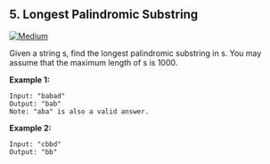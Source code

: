 ## 5. Longest Palindromic Substring
[![Medium](https://img.shields.io/badge/-Medium-important.svg)](https://github.com/Anaxilaus/LeetCode/tree/master/Problem5)

Given a string s, find the longest palindromic substring in s. You may assume that the maximum length of s is 1000.

**Example 1:**
```
Input: "babad"
Output: "bab"
Note: "aba" is also a valid answer.
```

**Example 2:**
```
Input: "cbbd"
Output: "bb"
```